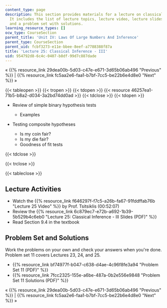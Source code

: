 ```yaml
---
content_type: page
description: This section provides materials for a lecture on classical inference.
  It includes the list of lecture topics, lecture video, lecture slides, readings,
  and a problem set with solutions.
learning_resource_types: []
ocw_type: CourseSection
parent_title: 'Unit IV: Laws Of Large Numbers And Inference'
parent_type: CourseSection
parent_uid: fcbf3273-e11e-bbee-8eef-a7788388f87a
title: 'Lecture 25: Classical Inference - III'
uid: 954792d8-6c4c-0407-b8df-99d7c887dade
---
```


« {{% resource_link 29dea00b-5d03-c47e-e671-3d65b06ab496 "Previous" %}} | {{% resource_link fc5aa2e6-faa1-b7bf-7cc5-be22b6e4d8e0 "Next" %}} »

{{< tableopen >}}
{{< tropen >}}
{{< tdopen >}}
{{< resource 46257ea1-71b5-b8a2-d034-3a2bd74dd0ad >}}
{{< tdclose >}}
{{< tdopen >}}


*   Review of simple binary hypothesis tests
    *   Examples

*   Testing composite hypotheses
    *   Is my coin fair?
    *   Is my die fair?
    *   Goodness of fit tests


{{< tdclose >}}

{{< trclose >}}

{{< tableclose >}}

Lecture Activities
------------------

*   Watch the {{% resource_link f646297f-f7c5-a26b-fa67-91fddffab76b "Lecture 25 Video" %}} by Prof. Tsitsiklis (00:52:07)
*   Review the {{% resource_link 6c879ec7-e72b-a692-1b39-5b529b4c6eb0 "Lecture 25: Classical Inference - III Slides (PDF)" %}}
*   Read Section 9.4 in the textbook

Problem Set and Solutions
-------------------------

Work the problems on your own and check your answers when you're done. Problem set 11 covers Lectures 23, 24, and 25.

*   {{% resource_link bf74977f-b047-c638-d4ae-4c96f8fe3a94 "Problem Set 11 (PDF)" %}}
*   {{% resource_link 7fcc2325-155e-a6be-487a-0b2e556e9848 "Problem Set 11 Solutions (PDF)" %}}

« {{% resource_link 29dea00b-5d03-c47e-e671-3d65b06ab496 "Previous" %}} | {{% resource_link fc5aa2e6-faa1-b7bf-7cc5-be22b6e4d8e0 "Next" %}} »